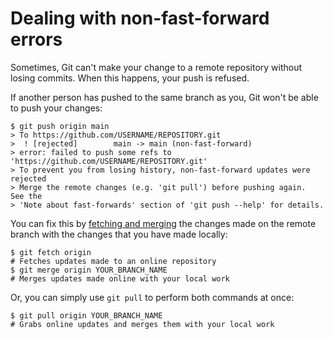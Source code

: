 # Dealing with non-fast-forward errors

Sometimes, Git can't make your change to a remote repository without losing commits. When this happens, your push is refused.

If another person has pushed to the same branch as you, Git won't be able to push your changes:

```shell
$ git push origin main
> To https://github.com/USERNAME/REPOSITORY.git
>  ! [rejected]        main -> main (non-fast-forward)
> error: failed to push some refs to 'https://github.com/USERNAME/REPOSITORY.git'
> To prevent you from losing history, non-fast-forward updates were rejected
> Merge the remote changes (e.g. 'git pull') before pushing again.  See the
> 'Note about fast-forwards' section of 'git push --help' for details.
```

You can fix this by [fetching and merging](/get-started/using-git/getting-changes-from-a-remote-repository) the changes made on the remote branch with the changes that you have made locally:

```shell
$ git fetch origin
# Fetches updates made to an online repository
$ git merge origin YOUR_BRANCH_NAME
# Merges updates made online with your local work
```

Or, you can simply use `git pull` to perform both commands at once:

```shell
$ git pull origin YOUR_BRANCH_NAME
# Grabs online updates and merges them with your local work
```
